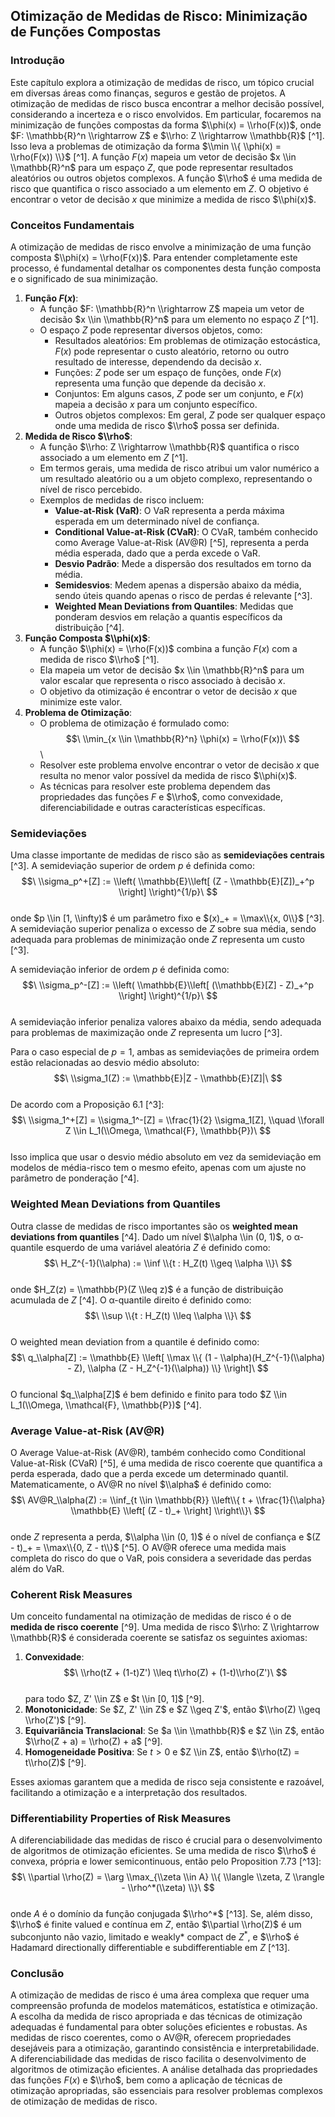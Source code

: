 ## Otimização de Medidas de Risco: Minimização de Funções Compostas

### Introdução
Este capítulo explora a otimização de medidas de risco, um tópico crucial em diversas áreas como finanças, seguros e gestão de projetos. A otimização de medidas de risco busca encontrar a melhor decisão possível, considerando a incerteza e o risco envolvidos. Em particular, focaremos na minimização de funções compostas da forma $\\phi(x) = \\rho(F(x))$, onde $F: \\mathbb{R}^n \\rightarrow Z$ e $\\rho: Z \\rightarrow \\mathbb{R}$ [^1]. Isso leva a problemas de otimização da forma $\\min \\{ \\phi(x) = \\rho(F(x)) \\}$ [^1]. A função $F(x)$ mapeia um vetor de decisão $x \\in \\mathbb{R}^n$ para um espaço $Z$, que pode representar resultados aleatórios ou outros objetos complexos. A função $\\rho$ é uma medida de risco que quantifica o risco associado a um elemento em $Z$. O objetivo é encontrar o vetor de decisão $x$ que minimize a medida de risco $\\phi(x)$.

### Conceitos Fundamentais
A otimização de medidas de risco envolve a minimização de uma função composta $\\phi(x) = \\rho(F(x))$. Para entender completamente este processo, é fundamental detalhar os componentes desta função composta e o significado de sua minimização.

1.  **Função $F(x)$**:
    -   A função $F: \\mathbb{R}^n \\rightarrow Z$ mapeia um vetor de decisão $x \\in \\mathbb{R}^n$ para um elemento no espaço $Z$ [^1].
    -   O espaço $Z$ pode representar diversos objetos, como:
        -   Resultados aleatórios: Em problemas de otimização estocástica, $F(x)$ pode representar o custo aleatório, retorno ou outro resultado de interesse, dependendo da decisão $x$.
        -   Funções: $Z$ pode ser um espaço de funções, onde $F(x)$ representa uma função que depende da decisão $x$.
        -   Conjuntos: Em alguns casos, $Z$ pode ser um conjunto, e $F(x)$ mapeia a decisão $x$ para um conjunto específico.
        -   Outros objetos complexos: Em geral, $Z$ pode ser qualquer espaço onde uma medida de risco $\\rho$ possa ser definida.
2.  **Medida de Risco $\\rho$**:
    -   A função $\\rho: Z \\rightarrow \\mathbb{R}$ quantifica o risco associado a um elemento em $Z$ [^1].
    -   Em termos gerais, uma medida de risco atribui um valor numérico a um resultado aleatório ou a um objeto complexo, representando o nível de risco percebido.
    -   Exemplos de medidas de risco incluem:
        -   **Value-at-Risk (VaR)**: O VaR representa a perda máxima esperada em um determinado nível de confiança.
        -   **Conditional Value-at-Risk (CVaR)**: O CVaR, também conhecido como Average Value-at-Risk (AV@R) [^5], representa a perda média esperada, dado que a perda excede o VaR.
        -   **Desvio Padrão**: Mede a dispersão dos resultados em torno da média.
        -   **Semidesvios**: Medem apenas a dispersão abaixo da média, sendo úteis quando apenas o risco de perdas é relevante [^3].
        -   **Weighted Mean Deviations from Quantiles**: Medidas que ponderam desvios em relação a quantis específicos da distribuição [^4].
3.  **Função Composta $\\phi(x)$**:
    -   A função $\\phi(x) = \\rho(F(x))$ combina a função $F(x)$ com a medida de risco $\\rho$ [^1].
    -   Ela mapeia um vetor de decisão $x \\in \\mathbb{R}^n$ para um valor escalar que representa o risco associado à decisão $x$.
    -   O objetivo da otimização é encontrar o vetor de decisão $x$ que minimize este valor.
4.  **Problema de Otimização**:
    -   O problema de otimização é formulado como:
        $$\
        \\min_{x \\in \\mathbb{R}^n} \\phi(x) = \\rho(F(x))\
        $$\
    -   Resolver este problema envolve encontrar o vetor de decisão $x$ que resulta no menor valor possível da medida de risco $\\phi(x)$.
    -   As técnicas para resolver este problema dependem das propriedades das funções $F$ e $\\rho$, como convexidade, diferenciabilidade e outras características específicas.

### Semideviações
Uma classe importante de medidas de risco são as **semideviações centrais** [^3]. A semideviação superior de ordem $p$ é definida como:
$$\
\\sigma_p^+[Z] := \\left( \\mathbb{E}\\left[ (Z - \\mathbb{E}[Z])_+^p \\right] \\right)^{1/p}\
$$\
onde $p \\in [1, \\infty)$ é um parâmetro fixo e $(x)_+ = \\max\\{x, 0\\}$ [^3].  A semideviação superior penaliza o excesso de $Z$ sobre sua média, sendo adequada para problemas de minimização onde $Z$ representa um custo [^3].

A semideviação inferior de ordem $p$ é definida como:
$$\
\\sigma_p^-[Z] := \\left( \\mathbb{E}\\left[ (\\mathbb{E}[Z] - Z)_+^p \\right] \\right)^{1/p}\
$$\
A semideviação inferior penaliza valores abaixo da média, sendo adequada para problemas de maximização onde $Z$ representa um lucro [^3].

Para o caso especial de $p=1$, ambas as semideviações de primeira ordem estão relacionadas ao desvio médio absoluto:
$$\
\\sigma_1(Z) := \\mathbb{E}|Z - \\mathbb{E}[Z]|\
$$\
De acordo com a Proposição 6.1 [^3]:
$$\
\\sigma_1^+[Z] = \\sigma_1^-[Z] = \\frac{1}{2} \\sigma_1[Z], \\quad \\forall Z \\in L_1(\\Omega, \\mathcal{F}, \\mathbb{P})\
$$\
Isso implica que usar o desvio médio absoluto em vez da semideviação em modelos de média-risco tem o mesmo efeito, apenas com um ajuste no parâmetro de ponderação [^4].

### Weighted Mean Deviations from Quantiles
Outra classe de medidas de risco importantes são os **weighted mean deviations from quantiles** [^4]. Dado um nível $\\alpha \\in (0, 1)$, o α-quantile esquerdo de uma variável aleatória $Z$ é definido como:
$$\
H_Z^{-1}(\\alpha) := \\inf \\{t : H_Z(t) \\geq \\alpha \\}\
$$\
onde $H_Z(z) = \\mathbb{P}(Z \\leq z)$ é a função de distribuição acumulada de $Z$ [^4]. O α-quantile direito é definido como:
$$\
\\sup \\{t : H_Z(t) \\leq \\alpha \\}\
$$\
O weighted mean deviation from a quantile é definido como:
$$\
q_\\alpha[Z] := \\mathbb{E} \\left[ \\max \\{ (1 - \\alpha)(H_Z^{-1}(\\alpha) - Z), \\alpha (Z - H_Z^{-1}(\\alpha)) \\} \\right]\
$$\
O funcional $q_\\alpha[Z]$ é bem definido e finito para todo $Z \\in L_1(\\Omega, \\mathcal{F}, \\mathbb{P})$ [^4].

### Average Value-at-Risk (AV@R)
O Average Value-at-Risk (AV@R), também conhecido como Conditional Value-at-Risk (CVaR) [^5], é uma medida de risco coerente que quantifica a perda esperada, dado que a perda excede um determinado quantil. Matematicamente, o AV@R no nível $\\alpha$ é definido como:
$$\
AV@R_\\alpha(Z) := \\inf_{t \\in \\mathbb{R}} \\left\\{ t + \\frac{1}{\\alpha} \\mathbb{E} \\left[ (Z - t)_+ \\right] \\right\\}\
$$\
onde $Z$ representa a perda, $\\alpha \\in (0, 1)$ é o nível de confiança e $(Z - t)_+ = \\max\\{0, Z - t\\}$ [^5]. O AV@R oferece uma medida mais completa do risco do que o VaR, pois considera a severidade das perdas além do VaR.

### Coherent Risk Measures
Um conceito fundamental na otimização de medidas de risco é o de **medida de risco coerente** [^9]. Uma medida de risco $\\rho: Z \\rightarrow \\mathbb{R}$ é considerada coerente se satisfaz os seguintes axiomas:
1.  **Convexidade**:
    $$\
    \\rho(tZ + (1-t)Z') \\leq t\\rho(Z) + (1-t)\\rho(Z')\
    $$\
    para todo $Z, Z' \\in Z$ e $t \\in [0, 1]$ [^9].
2.  **Monotonicidade**:
    Se $Z, Z' \\in Z$ e $Z \\geq Z'$, então $\\rho(Z) \\geq \\rho(Z')$ [^9].
3.  **Equivariância Translacional**:
    Se $a \\in \\mathbb{R}$ e $Z \\in Z$, então $\\rho(Z + a) = \\rho(Z) + a$ [^9].
4.  **Homogeneidade Positiva**:
    Se $t > 0$ e $Z \\in Z$, então $\\rho(tZ) = t\\rho(Z)$ [^9].

Esses axiomas garantem que a medida de risco seja consistente e razoável, facilitando a otimização e a interpretação dos resultados.

### Differentiability Properties of Risk Measures
A diferenciabilidade das medidas de risco é crucial para o desenvolvimento de algoritmos de otimização eficientes. Se uma medida de risco $\\rho$ é convexa, própria e lower semicontinuous, então pelo Proposition 7.73 [^13]:
$$\
\\partial \\rho(Z) = \\arg \\max_{\\zeta \\in A} \\{ \\langle \\zeta, Z \\rangle - \\rho^*(\\zeta) \\}\
$$\
onde $A$ é o domínio da função conjugada $\\rho^*$ [^13]. Se, além disso, $\\rho$ é finite valued e contínua em $Z$, então $\\partial \\rho(Z)$ é um subconjunto não vazio, limitado e weakly* compact de $Z^*$, e $\\rho$ é Hadamard directionally differentiable e subdifferentiable em $Z$ [^13].

### Conclusão
A otimização de medidas de risco é uma área complexa que requer uma compreensão profunda de modelos matemáticos, estatística e otimização. A escolha da medida de risco apropriada e das técnicas de otimização adequadas é fundamental para obter soluções eficientes e robustas. As medidas de risco coerentes, como o AV@R, oferecem propriedades desejáveis para a otimização, garantindo consistência e interpretabilidade. A diferenciabilidade das medidas de risco facilita o desenvolvimento de algoritmos de otimização eficientes. A análise detalhada das propriedades das funções $F(x)$ e $\\rho$, bem como a aplicação de técnicas de otimização apropriadas, são essenciais para resolver problemas complexos de otimização de medidas de risco.

<!-- END -->